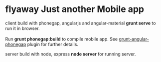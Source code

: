 flyaway Just another Mobile app<br/>
=======


client build with phonegap, angularjs and angular-material
__grunt serve__ to run it in browser.<br/><br/>
Run __grunt phonegap:build__ to compile mobile app. See [grunt-angular-phonegap](https://github.com/dsimard/grunt-angular-phonegap) plugin for further details.  

server build with node, express
__node server__ for running server.
